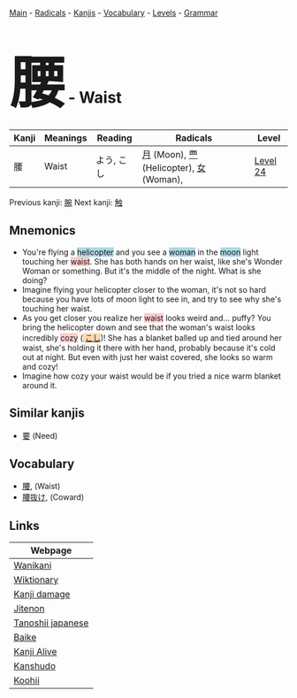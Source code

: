 <style> bigfont {font-size: 100px}</style>
[Main](../README.md) -
[Radicals](../radicals.md) -
[Kanjis](../kanjis.md) -
[Vocabulary](../vocabulary.md) -
[Levels](../levels.md) -
[Grammar](../grammar.md)
# <bigfont> 腰</bigfont> - Waist 

| Kanji | Meanings | Reading | Radicals | Level |
| --- | --- | --- | --- | --- |
| 腰 | Waist | よう, こし | [月](../radicals/月.md) (Moon), [覀](../radicals/覀.md) (Helicopter), [女](../radicals/女.md) (Woman),  | [Level 24](../levels/wk_level24.md) |

Previous kanji: [腕](腕.md) Next kanji: [触](触.md) 

## Mnemonics
 * You're flying a <span style="background-color:#ADD8E6"> helicopter</span> and you see a <span style="background-color:#ADD8E6"> woman</span> in the <span style="background-color:#ADD8E6"> moon</span> light touching her <span style="background-color:#ffcccb"> waist</span>. She has both hands on her waist, like she's Wonder Woman or something. But it's the middle of the night. What is she doing?
* Imagine flying your helicopter closer to the woman, it's not so hard because you have lots of moon light to see in, and try to see why she's touching her waist.
* As you get closer you realize her <span style="background-color:#ffcccb"> waist</span> looks weird and... puffy? You bring the helicopter down and see that the woman's waist looks incredibly <span style="background-color:#ffcccb"> cozy</span> (<span style="background-color:#fed8b1"> [こし](https://jisho.org/search/こし)</span>)! She has a blanket balled up and tied around her waist, she's holding it there with her hand, probably because it's cold out at night. But even with just her waist covered, she looks so warm and cozy! 
* Imagine how cozy your waist would be if you tried a nice warm blanket around it.


## Similar kanjis
 * [要](要.md) (Need)


## Vocabulary
 * [腰](../vocabulary/腰.md), (Waist)
* [腰抜け](../vocabulary/腰.md), (Coward)



## Links 

| Webpage |
| --- |
| [Wanikani          ](https://www.wanikani.com/kanji/腰) |
| [Wiktionary        ](https://en.wiktionary.org/wiki/腰) |
| [Kanji damage      ](http://www.kanjidamage.com/kanji/search?utf8=✓&q=腰) |
| [Jitenon           ](https://jitenon.com/kanji/腰) |
| [Tanoshii japanese ](https://www.tanoshiijapanese.com/dictionary/kanji.cfm?k=腰) |
| [Baike             ](https://baike.baidu.com/item/腰) |
| [Kanji Alive       ](https://app.kanjialive.com/腰) |
| [Kanshudo          ](https://www.kanshudo.com/searchmn?q=腰) |
| [Koohii            ](https://kanji.koohii.com/study/kanji/腰) |
